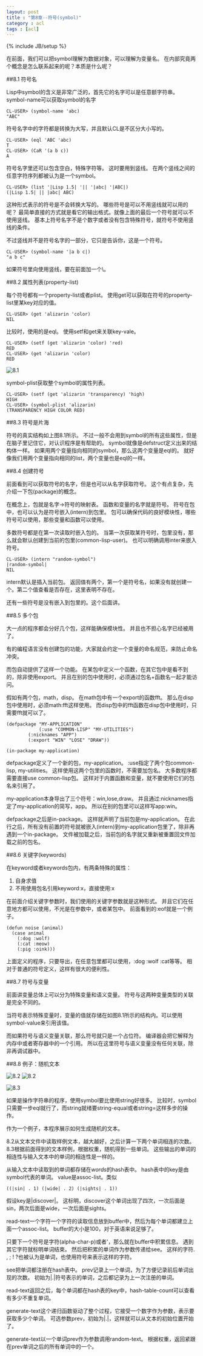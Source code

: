 ```yaml
---
layout: post
title : "第8章--符号(symbol)"
category : acl
tags : [acl]
---
```

{% include JB/setup %}


在前面，我们可以把symbol理解为数据对象，可以理解为变量名。
在内部究竟两个概念是怎么联系起来的呢？本质是什么呢？


##8.1 符号名


Lisp中symbol的含义是非常广泛的，首先它的名字可以是任意额字符串。
symbol-name可以获取symbol的名字  

	
	CL-USER> (symbol-name 'abc)
	"ABC"


符号名字中的字符都是转换为大写，并且默认CL是不区分大小写的。

	
	CL-USER> (eql 'ABC 'abc)
	T
	CL-USER> (CaR '(a b c))
	A


符号名字里还可以包含空白，特殊字符等。
这时要用到竖线。
在两个竖线之间的任意字符序列都被认为是一个symbol。

	
	CL-USER> (list '|Lisp 1.5| '|| '|abc| '|ABC|)
	(|Lisp 1.5| || |abc| ABC)


这种形式表示的符号是不会转换大写的。
哪些符号是可以不用竖线就可以用的呢？
最简单直接的方式就是看它的输出格式。就像上面的最后一个符号就可以不使用竖线。
基本上符号名字不是个数字或者没有包含特殊符号，就符号不使用竖线的条件。  


不过竖线并不是符号名字的一部分，它只是告诉你，这是一个符号。  

	
	CL-USER> (symbol-name '|a b c|)
	"a b c"


如果符号里向使用竖线，要在前面加一个\。  


##8.2 属性列表(property-list)  


每个符号都有一个property-list或者plist。
使用get可以获取在符号的property-list里某key对应的值。

	
	CL-USER> (get 'alizarin 'color)
	NIL


比较时，使用的是eql。
使用setf和get来关联key-vale。  

	
	CL-USER> (setf (get 'alizarin 'color) 'red)
	RED
	CL-USER> (get 'alizarin 'color)
	RED


![8.1](/assets/ol-acl-8.1.png)


symbol-plist获取整个symbol的属性列表。

	
	CL-USER> (setf (get 'alizarin 'transparency) 'high)
	HIGH
	CL-USER> (symbol-plist 'alizarin)
	(TRANSPARENCY HIGH COLOR RED)


##8.3 符号是片海


符号的真实结构如上图8.1所示。
不过一般不会用到symbol的所有这些属性，但是在脑子里记住它，对认识程序是有帮助的。
symbol就像是defstruct定义出来的结构体一样。
如果用两个变量指向相同的symbol，那么这两个变量是eql的。
就好像我们用两个变量指向相同的list，两个变量也是eql的一样。


##8.4 创建符号  


前面看到可以获取符号的名字，但是也可以从名字获取符号。
这个有点复杂，先介绍一下包(package)的概念。  


在概念上，包就是名字->符号的映射表。
函数和变量的名字就是符号。
符号在包中，也可以认为是符号嵌入(intern)到包里。
包可以确保代码的良好模块性，哪些符号可以使用，那些变量和函数可以使用。


多数符号都是在第一次读取时嵌入包的。
当第一次获取某符号时，包里没有，那么就会默认创建到当前的包里(common-lisp-user)。
也可以明确调用inter来嵌入符号。   

	
	CL-USER> (intern "random-symbol")
	|random-symbol|
	NIL


intern默认是插入当前包。
返回值有两个，第一个是符号名，如果没有就创建一个。第二个值查看是否存在，这里表明不存在。  


还有一些符号是没有嵌入到包里的。这个后面讲。  


##8.5 多个包  


大一点的程序都会分好几个包，这样能确保模块性。
并且也不担心名字已经被用了。  


有的编程语言没有创建包的功能，大家就会约定一个变量的命名规范，来防止命名冲突。


而包自动提供了这样一个功能。
在某包中定义一个函数，在其它包中是看不到的，除非使用export。
并且在别的包中使用时，必须通过包名+函数名一起才能访问。   


假如有两个包，math，disp。
在math包中有一个export的函数fft。
那么在disp包中使用时，必须math:fft这样使用。
而disp包中的fft函数在disp包中使用时，只需要fft就可以了。   

	
	(defpackage "MY-APPLICATION"
	            (:use "COMMON-LISP" "MY-UTILITIES")
		    (:nicknames "APP")
		    (:export "WIN" "LOSE" "DRAW"))
	
	(in-package my-application)


defpackage定义了一个新的包，my-application。
:use指定了两个包common-lisp, my-utilities。
这样使用这两个包里的函数时，不需要加包名。
大多数程序都需要直接use common-lisp包。
这样对于内置函数和变量，就不要使用它们的包名来引用了。  


my-application本身导出了三个符号：win,lose,draw。
并且通过:nicknames指定了my-application的简写，app。
所以在别的包里可以这样写app:win。


defpackage之后是in-package。
这样就声明了当前包是my-application。
在此行之后，所有没有前置的符号就被嵌入(intern)到my-application包里了，除非再遇到一个in-package。
文件被加载之后，当前包的名字就又重新被重置回文件加载之前的包名。


##8.6 关键字(keywords)  


在keyword或者keywords包内，有两条特殊的属性：
1. 自身求值
2. 不用使用包名引用keyword:x，直接使用:x   


在前面介绍关键字参数时，我们使用的关键字参数就是这种形式。
并且它们在任意地方都可以使用，不光是在参数中，或者某包中。
前面看到的:eof就是一个例子。   


	(defun noise (animal)
	  (case animal
	    (:dog :wolf)
	    (:cat :meow)
	    (:pig :oink)))
	

上面定义的程序，只要导出，在任意包里都可以使用，:dog :wolf :cat等等。
相对于普通的符号定义，这样有很大的便利性。  


##8.7 符号与变量 


前面讲变量总体上可以分为特殊变量和语义变量。
符号与这两种变量类型的关联是完全不同的。   


当符号表示特殊变量时，变量的值就存储在如图8.1所示的结构内。可以使用symbol-value来引用该值。


而如果符号与语义变量关联，那么符号就只是一个占位符。
编译器会把它解释为内存中或者寄存器中的一个引用。
所以在这里符号与语义变量没有任何关联，除非再调试器中。  


##8.8 例子：随机文本  


![8.2](/assets/ol-acl-8.2-1.png)
![8.2](/assets/ol-acl-8.2-2.png)


![8.3](/assets/ol-acl-8.3.png)


如果是操作字符串的程序，使用symbol要比使用string好很多。
比较时，symbol只需要一步eql就行了，而string就绪要string-equal或者string=这样多步的操作。


作为一个例子，本程序展示如何生成随机的文本。  


8.2从文本文件中读取样例文本，越大越好，之后计算一下两个单词相连的次数。
8.3根据前面得到的文本样例，根据权重，随机得到一些单词。
这些输出的单词的相连性与输入文本中的单词的相连性是一样的。   


从输入文本中读取到的单词都存储在*words*的hash表中。
hash表中的key是由symbol代表的单词。
value是assoc-list。类似  

	
	((|sin| . 1) (|wide| . 2) (|sights| . 1))  


假设key是|discover|。
这标明，discover这个单词出现了四次，一次后面是sin，两次后面是wide，一次后面是sights。


read-text一个字符一个字符的读取信息放到buffer中，然后为每个单词都建立上面一个assoc-list。
buffer的大小是100，对于英语来说足够了。  


只要下一个符号是字符(alpha-char-p)或者'，那么就在buffer中积累信息。
遇到其它字符就标明单词结束。
然后把积累的单词作为参数传递给see。
这样的字符. , ; ! ?也被认为是单词，也使用符号来表示这样的字符。   


see把单词都注册在hash表中。
prev记录上一个单词，为了方便记录前后单词出现的次数。
初始为|.|符号表示的单词，之后都记录为上一次注册的单词。  


read-text返回之后，每个单词都在hash表的key中，hash-table-count可以查看有多少不重复单词。  


generate-text这个递归函数驱动了整个过程，它接受一个数字作为参数，表示要获取多少个单词。
可选参数prev，初始为|.|，这样就可以从文本的初始位置开始了。   


generate-text以一个单词prev作为参数调用random-text。
根据权重，返回紧跟在prev单词之后的所有单词中的一个。
